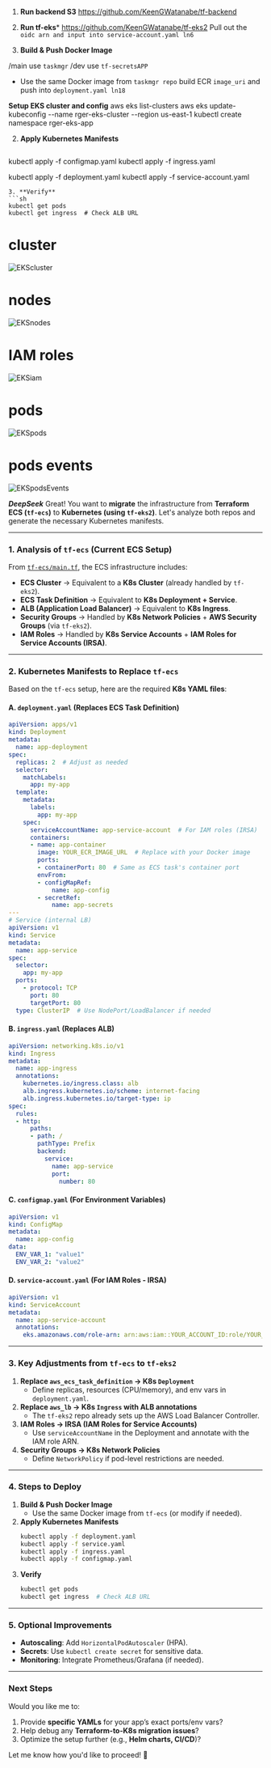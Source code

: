 1. **Run backend S3**
  https://github.com/KeenGWatanabe/tf-backend

2. **Run tf-eks***
  https://github.com/KeenGWatanabe/tf-eks2
  Pull out the `oidc arn and input into service-account.yaml ln6`


1. **Build & Push Docker Image**

/main use `taskmgr`
/dev use `tf-secretsAPP`

   - Use the same Docker image from `taskmgr repo` build ECR `image_uri` and push
   into `deployment.yaml ln18 `

   **Setup EKS cluster and config**
aws eks list-clusters
aws eks update-kubeconfig --name rger-eks-cluster --region us-east-1
kubectl create namespace rger-eks-app


2. **Apply Kubernetes Manifests**  
   ```sh
kubectl apply -f configmap.yaml
kubectl apply -f ingress.yaml

kubectl apply -f deployment.yaml
kubectl apply -f service-account.yaml  
   ```
3. **Verify**  
   ```sh
   kubectl get pods
   kubectl get ingress  # Check ALB URL
   ```
# cluster   
![EKScluster](/images/EKScluster.png)
# nodes
![EKSnodes](/images/EKSnodes.png)
# IAM roles
![EKSiam](/images/EKSiam.png)
# pods
![EKSpods](/images/EKSpods.png)
# pods events
![EKSpodsEvents](/images/EKSevents.png)

***DeepSeek***
Great! You want to **migrate** the infrastructure from **Terraform ECS (`tf-ecs`)** to **Kubernetes (using `tf-eks2`)**. Let's analyze both repos and generate the necessary Kubernetes manifests.

---

### **1. Analysis of `tf-ecs` (Current ECS Setup)**
From [`tf-ecs/main.tf`](https://github.com/KeenGWatanabe/tf-ecs/blob/main/main.tf), the ECS infrastructure includes:
- **ECS Cluster** → Equivalent to a **K8s Cluster** (already handled by `tf-eks2`).
- **ECS Task Definition** → Equivalent to **K8s Deployment + Service**.
- **ALB (Application Load Balancer)** → Equivalent to **K8s Ingress**.
- **Security Groups** → Handled by **K8s Network Policies** + **AWS Security Groups** (via `tf-eks2`).
- **IAM Roles** → Handled by **K8s Service Accounts** + **IAM Roles for Service Accounts (IRSA)**.

---

### **2. Kubernetes Manifests to Replace `tf-ecs`**
Based on the `tf-ecs` setup, here are the required **K8s YAML files**:

#### **A. `deployment.yaml` (Replaces ECS Task Definition)**
```yaml
apiVersion: apps/v1
kind: Deployment
metadata:
  name: app-deployment
spec:
  replicas: 2  # Adjust as needed
  selector:
    matchLabels:
      app: my-app
  template:
    metadata:
      labels:
        app: my-app
    spec:
      serviceAccountName: app-service-account  # For IAM roles (IRSA)
      containers:
      - name: app-container
        image: YOUR_ECR_IMAGE_URL  # Replace with your Docker image
        ports:
        - containerPort: 80  # Same as ECS task's container port
        envFrom:
        - configMapRef:
            name: app-config
        - secretRef:
            name: app-secrets
---
# Service (internal LB)
apiVersion: v1
kind: Service
metadata:
  name: app-service
spec:
  selector:
    app: my-app
  ports:
    - protocol: TCP
      port: 80
      targetPort: 80
  type: ClusterIP  # Use NodePort/LoadBalancer if needed
```

#### **B. `ingress.yaml` (Replaces ALB)**
```yaml
apiVersion: networking.k8s.io/v1
kind: Ingress
metadata:
  name: app-ingress
  annotations:
    kubernetes.io/ingress.class: alb
    alb.ingress.kubernetes.io/scheme: internet-facing
    alb.ingress.kubernetes.io/target-type: ip
spec:
  rules:
  - http:
      paths:
      - path: /
        pathType: Prefix
        backend:
          service:
            name: app-service
            port:
              number: 80
```

#### **C. `configmap.yaml` (For Environment Variables)**
```yaml
apiVersion: v1
kind: ConfigMap
metadata:
  name: app-config
data:
  ENV_VAR_1: "value1"
  ENV_VAR_2: "value2"
```

#### **D. `service-account.yaml` (For IAM Roles - IRSA)**
```yaml
apiVersion: v1
kind: ServiceAccount
metadata:
  name: app-service-account
  annotations:
    eks.amazonaws.com/role-arn: arn:aws:iam::YOUR_ACCOUNT_ID:role/YOUR_IAM_ROLE
```

---

### **3. Key Adjustments from `tf-ecs` to `tf-eks2`**
1. **Replace `aws_ecs_task_definition` → K8s `Deployment`**  
   - Define replicas, resources (CPU/memory), and env vars in `deployment.yaml`.
2. **Replace `aws_lb` → K8s `Ingress` with ALB annotations**  
   - The `tf-eks2` repo already sets up the AWS Load Balancer Controller.
3. **IAM Roles → IRSA (IAM Roles for Service Accounts)**  
   - Use `serviceAccountName` in the Deployment and annotate with the IAM role ARN.
4. **Security Groups → K8s Network Policies**  
   - Define `NetworkPolicy` if pod-level restrictions are needed.

---

### **4. Steps to Deploy**
1. **Build & Push Docker Image**  
   - Use the same Docker image from `tf-ecs` (or modify if needed).
2. **Apply Kubernetes Manifests**  
   ```sh
   kubectl apply -f deployment.yaml
   kubectl apply -f service.yaml
   kubectl apply -f ingress.yaml
   kubectl apply -f configmap.yaml
   ```
3. **Verify**  
   ```sh
   kubectl get pods
   kubectl get ingress  # Check ALB URL
   ```

---

### **5. Optional Improvements**
- **Autoscaling**: Add `HorizontalPodAutoscaler` (HPA).
- **Secrets**: Use `kubectl create secret` for sensitive data.
- **Monitoring**: Integrate Prometheus/Grafana (if needed).

---

### **Next Steps**
Would you like me to:
1. Provide **specific YAMLs** for your app’s exact ports/env vars?
2. Help debug any **Terraform-to-K8s migration issues**?
3. Optimize the setup further (e.g., **Helm charts, CI/CD**)?

Let me know how you'd like to proceed! 🚀